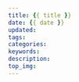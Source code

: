 ```yaml
---
title: {{ title }}
date: {{ date }}
updated:
tags:
categories:
keywords:
description:
top_img:
---
```

